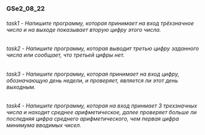 ### GSe2_08_22

###### task1 - Напишите программу, которая принимает на вход трёхзначное число и на выходе показывает вторую цифру этого числа.   
###### task2 - Напишите программу, которая выводит третью цифру заданного числа или сообщает, что третьей цифры нет.   
###### task3 - Напишите программу, которая принимает на вход цифру, обозначающую день недели, и проверяет, является ли этот день выходным.   
###### task4 - Напишите программу, которая на вход принмает 3 трехзначных числа и находит среднее арифметическое, далее проверяет больше ли последняя цифра среднего арифметического, чем первая цифра минимума вводимых чисел.   
